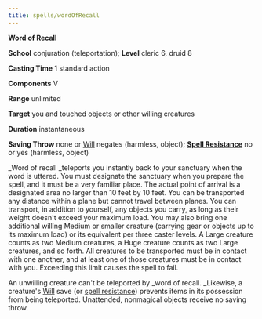 ```yaml
---
title: spells/wordOfRecall
---
```

 **Word of Recall**

**School** conjuration (teleportation); **Level** cleric 6, druid 8

**Casting Time** 1 standard action

**Components** V

**Range** unlimited

**Target** you and touched objects or other willing creatures

**Duration** instantaneous

**Saving Throw** none or [Will](../combat.md#_will) negates (harmless, object); **[Spell Resistance](../glossary.md#_spell-resistance)** no or yes (harmless, object)

_Word of recall _teleports you instantly back to your sanctuary when the word is uttered. You must designate the sanctuary when you prepare the spell, and it must be a very familiar place. The actual point of arrival is a designated area no larger than 10 feet by 10 feet. You can be transported any distance within a plane but cannot travel between planes. You can transport, in addition to yourself, any objects you carry, as long as their weight doesn't exceed your maximum load. You may also bring one additional willing Medium or smaller creature (carrying gear or objects up to its maximum load) or its equivalent per three caster levels. A Large creature counts as two Medium creatures, a Huge creature counts as two Large creatures, and so forth. All creatures to be transported must be in contact with one another, and at least one of those creatures must be in contact with you. Exceeding this limit causes the spell to fail.

An unwilling creature can't be teleported by _word of recall. _Likewise, a creature's [Will](../combat.md#_will) save (or [spell resistance](../glossary.md#_spell-resistance)) prevents items in its possession from being teleported. Unattended, nonmagical objects receive no saving throw.

